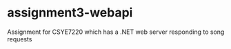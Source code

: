 # assignment3-webapi
Assignment for CSYE7220 which has a .NET web server responding to song requests
